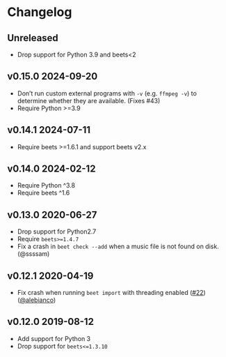 # Changelog

## Unreleased

- Drop support for Python 3.9 and beets<2

## v0.15.0 2024-09-20

- Don’t run custom external programs with `-v` (e.g. `ffmpeg -v`) to determine
  whether they are available. (Fixes #43)
- Require Python >=3.9

## v0.14.1 2024-07-11

- Require beets >=1.6.1 and support beets v2.x

## v0.14.0 2024-02-12

- Require Python ^3.8
- Require beets ^1.6

## v0.13.0 2020-06-27

- Drop support for Python2.7
- Require `beets>=1.4.7`
- Fix a crash in `beet check --add` when a music file is not found on disk. (@ssssam)

## v0.12.1 2020-04-19

- Fix crash when running `beet import` with threading enabled ([#22](https://github.com/geigerzaehler/beets-check/issues/22)) ([@alebianco](https://github.com/alebianco))

## v0.12.0 2019-08-12

- Add support for Python 3
- Drop support for `beets<=1.3.10`
